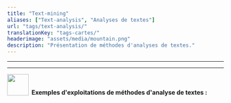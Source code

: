 ```yaml
---
title: "Text-mining"
aliases: ["Text-analysis", "Analyses de textes"]
url: "tags/text-analysis/"
translationKey: "tags-cartes/"
headerimage: "assets/media/mountain.png"
description: "Présentation de méthodes d'analyses de textes."
---
```

<hr>  <hr>

<img src="/logos/logo_emage_textes_miniformat.gif" style= "float: left" width="50px" >

<br> <br> <strong>   Exemples d'exploitations de méthodes d'analyse de textes : </strong> <br> <br> 